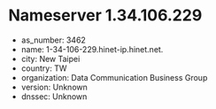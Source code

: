 # Nameserver 1.34.106.229

* as_number: 3462
* name: 1-34-106-229.hinet-ip.hinet.net.
* city: New Taipei
* country: TW
* organization: Data Communication Business Group
* version: Unknown
* dnssec: Unknown
